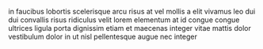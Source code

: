 in faucibus lobortis scelerisque arcu risus at vel mollis a elit vivamus leo dui
dui convallis risus ridiculus velit lorem elementum at id congue congue
ultrices ligula porta dignissim etiam et maecenas integer vitae mattis dolor
vestibulum dolor in ut nisl pellentesque augue nec integer
